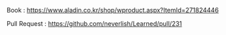 Book : https://www.aladin.co.kr/shop/wproduct.aspx?ItemId=271824446

Pull Request : https://github.com/neverlish/Learned/pull/231
